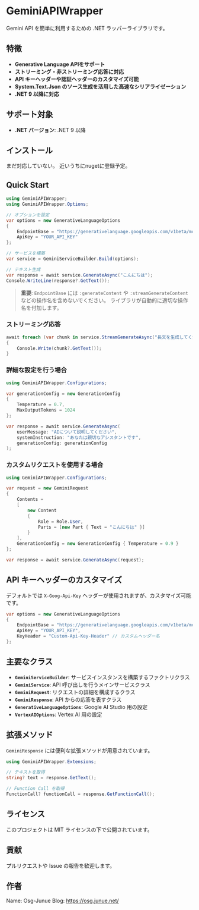 # GeminiAPIWrapper

Gemini API を簡単に利用するための .NET ラッパーライブラリです。

## 特徴

- **Generative Language APIをサポート**
- **ストリーミング・非ストリーミング応答に対応**
- **API キーヘッダーや認証ヘッダーのカスタマイズ可能**
- **System.Text.Json のソース生成を活用した高速なシリアライゼーション**
- **.NET 9 以降に対応**

## サポート対象

- **.NET バージョン**: .NET 9 以降

## インストール

まだ対応していない。
近いうちにnugetに登録予定。

## Quick Start

```csharp
using GeminiAPIWrapper;
using GeminiAPIWrapper.Options;

// オプションを設定
var options = new GenerativeLanguageOptions
{
    EndpointBase = "https://generativelanguage.googleapis.com/v1beta/models/gemini-2.5-flash",
    ApiKey = "YOUR_API_KEY"
};

// サービスを構築
var service = GeminiServiceBuilder.Build(options);

// テキスト生成
var response = await service.GenerateAsync("こんにちは");
Console.WriteLine(response?.GetText());
```

> **重要**: `EndpointBase` には `:generateContent` や `:streamGenerateContent` などの操作名を含めないでください。
> ライブラリが自動的に適切な操作名を付加します。

### ストリーミング応答

```csharp
await foreach (var chunk in service.StreamGenerateAsync("長文を生成してください"))
{
    Console.Write(chunk?.GetText());
}
```

### 詳細な設定を行う場合

```csharp
using GeminiAPIWrapper.Configurations;

var generationConfig = new GenerationConfig
{
    Temperature = 0.7,
    MaxOutputTokens = 1024
};

var response = await service.GenerateAsync(
    userMessage: "AIについて説明してください",
    systemInstruction: "あなたは親切なアシスタントです",
    generationConfig: generationConfig
);
```

### カスタムリクエストを使用する場合

```csharp
using GeminiAPIWrapper.Configurations;

var request = new GeminiRequest
{
    Contents = 
    [
        new Content
        {
            Role = Role.User,
            Parts = [new Part { Text = "こんにちは" }]
        }
    ],
    GenerationConfig = new GenerationConfig { Temperature = 0.9 }
};

var response = await service.GenerateAsync(request);
```

## API キーヘッダーのカスタマイズ

デフォルトでは `X-Goog-Api-Key` ヘッダーが使用されますが、カスタマイズ可能です。

```csharp
var options = new GenerativeLanguageOptions
{
    EndpointBase = "https://generativelanguage.googleapis.com/v1beta/models/gemini-2.0-flash-exp",
    ApiKey = "YOUR_API_KEY",
    KeyHeader = "Custom-Api-Key-Header" // カスタムヘッダー名
};
```

## 主要なクラス

- **`GeminiServiceBuilder`**: サービスインスタンスを構築するファクトリクラス
- **`GeminiService`**: API 呼び出しを行うメインサービスクラス
- **`GeminiRequest`**: リクエストの詳細を構成するクラス
- **`GeminiResponse`**: API からの応答を表すクラス
- **`GenerativeLanguageOptions`**: Google AI Studio 用の設定
- **`VertexAIOptions`**: Vertex AI 用の設定

## 拡張メソッド

`GeminiResponse` には便利な拡張メソッドが用意されています。

```csharp
using GeminiAPIWrapper.Extensions;

// テキストを取得
string? text = response.GetText();

// Function Call を取得
FunctionCall? functionCall = response.GetFunctionCall();
```

## ライセンス

このプロジェクトは MIT ライセンスの下で公開されています。

## 貢献

プルリクエストや Issue の報告を歓迎します。

## 作者

Name: Osg-Junue
Blog: https://osg.junue.net/